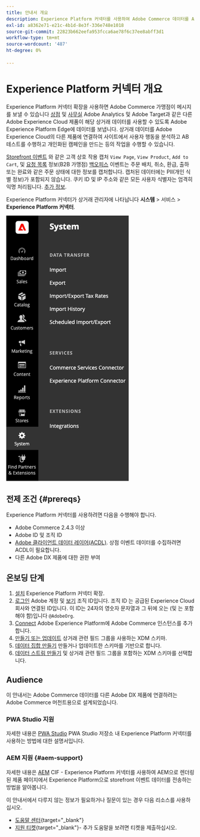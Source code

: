 ```yaml
---
title: 안내서 개요
description: Experience Platform 커넥터를 사용하여 Adobe Commerce 데이터를 Adobe Experience Platform과 통합하는 방법을 알아봅니다.
exl-id: a8362e71-e21c-4b1d-8e3f-336e748e1018
source-git-commit: 22823b662eefa953fcca6ae78f6c37ee8abff3d1
workflow-type: tm+mt
source-wordcount: '487'
ht-degree: 0%

---
```


# Experience Platform 커넥터 개요

Experience Platform 커넥터 확장을 사용하면 Adobe Commerce 가맹점이 메시지를 보낼 수 있습니다 [상점](events.md#storefront-events) 및 [사무실](events.md#back-office-events) Adobe Analytics 및 Adobe Target과 같은 다른 Adobe Experience Cloud 제품이 해당 상거래 데이터를 사용할 수 있도록 Adobe Experience Platform Edge에 데이터를 보냅니다. 상거래 데이터를 Adobe Experience Cloud의 다른 제품에 연결하여 사이트에서 사용자 행동을 분석하고 AB 테스트를 수행하고 개인화된 캠페인을 만드는 등의 작업을 수행할 수 있습니다.

[Storefront 이벤트](events.md#storefront-events) 와 같은 고객 상호 작용 캡처 `View Page`, `View Product`, `Add to Cart`, 및 [요청 목록](events.md#b2b-events) 정보(B2B 가맹점) [백오피스](events.md#back-office-events) 이벤트는 주문 배치, 취소, 환급, 출하 또는 완료와 같은 주문 상태에 대한 정보를 캡처합니다. 캡처된 데이터에는 PII(개인 식별 정보)가 포함되지 않습니다. 쿠키 ID 및 IP 주소와 같은 모든 사용자 식별자는 엄격히 익명 처리됩니다. [추가 정보](https://www.adobe.com/privacy/experience-cloud.html).

Experience Platform 커넥터가 상거래 관리자에 나타납니다 **시스템** > 서비스 > **Experience Platform 커넥터**.

![Experience Platform 커넥터 확장 관리 보기](assets/epc-adminui.png)

## 전제 조건 {#prereqs}

Experience Platform 커넥터를 사용하려면 다음을 수행해야 합니다.

- Adobe Commerce 2.4.3 이상
- Adobe ID 및 조직 ID
- [Adobe 클라이언트 데이터 레이어(ACDL)](https://experienceleague.adobe.com/docs/experience-platform/tags/extensions/client/client-data-layer/overview.html). 상점 이벤트 데이터를 수집하려면 ACDL이 필요합니다.
- 다른 Adobe DX 제품에 대한 권한 부여

## 온보딩 단계

1. [설치](install.md) Experience Platform 커넥터 확장.
1. [로그인](https://helpx.adobe.com/manage-account/using/access-adobe-id-account.html) Adobe 계정 및 [보기](https://experienceleague.adobe.com/docs/core-services/interface/administration/organizations.html#concept_EA8AEE5B02CF46ACBDAD6A8508646255) 조직 ID입니다. 조직 ID 는 공급된 Experience Cloud 회사와 연결된 ID입니다. 이 ID는 24자의 영숫자 문자열과 그 뒤에 오는 (및 는 포함해야 함)입니다 `@AdobeOrg`.
1. [Connect](connect-data.md) Adobe Experience Platform에 Adobe Commerce 인스턴스를 추가합니다.
1. [만들기 또는 업데이트](update-xdm.md) 상거래 관련 필드 그룹을 사용하는 XDM 스키마.
1. [데이터 집합 만들기](https://experienceleague.adobe.com/docs/platform-learn/implement-mobile-sdk/experience-cloud/platform.html#create-a-dataset) 만들거나 업데이트한 스키마를 기반으로 합니다.
1. [데이터 스트림 만들기](https://experienceleague.adobe.com/docs/experience-platform/edge/datastreams/overview.html) 및 상거래 관련 필드 그룹을 포함하는 XDM 스키마를 선택합니다.

## Audience

이 안내서는 Adobe Commerce 데이터를 다른 Adobe DX 제품에 연결하려는 Adobe Commerce 머천트용으로 설계되었습니다.

### PWA Studio 지원

자세한 내용은 [PWA Studio](https://developer.adobe.com/commerce/pwa-studio/integrations/adobe-commerce/aep/) PWA Studio 저장소 내 Experience Platform 커넥터를 사용하는 방법에 대한 설명서입니다.

### AEM 지원 {#aem-support}

자세한 내용은 [AEM](https://experienceleague.adobe.com/docs/experience-manager-cloud-service/content/content-and-commerce/integrations/aep.html) CIF - Experience Platform 커넥터를 사용하여 AEM으로 렌더링된 제품 페이지에서 Experience Platform으로 storefront 이벤트 데이터를 전송하는 방법을 알아봅니다.

이 안내서에서 다루지 않는 정보가 필요하거나 질문이 있는 경우 다음 리소스를 사용하십시오.

- [도움말 센터](https://experienceleague.adobe.com/docs/commerce-knowledge-base/kb/overview.html){target="_blank"}
- [지원 티켓](https://experienceleague.adobe.com/docs/commerce-knowledge-base/kb/help-center-guide/magento-help-center-user-guide.html#submit-ticket){target="_blank"}- 추가 도움말을 보려면 티켓을 제출하십시오.
